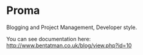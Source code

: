Proma
=====

Blogging and Project Management, Developer style.


You can see documentation here:
http://www.bentatman.co.uk/blog/view.php?id=10
